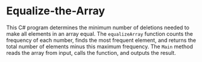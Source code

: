 # Equalize-the-Array
This C# program determines the minimum number of deletions needed to make all elements in an array equal. The `equalizeArray` function counts the frequency of each number, finds the most frequent element, and returns the total number of elements minus this maximum frequency. The `Main` method reads the array from input, calls the function, and outputs the result.
